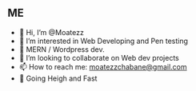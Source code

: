 ## ME
- 👋 Hi, I’m @Moatezz
- 👀 I’m interested in Web Developing and Pen testing
- 🌱 MERN / Wordpress dev.
- 💞️ I’m looking to collaborate on Web dev projects
- 📫 How to reach me: moatezzchabane@gmail.com
- 🚀 Going Heigh and Fast
<!---
Moatezz/Moatezz is a ✨ special ✨ repository because its `README.md` (this file) appears on your GitHub profile.
You can click the Preview link to take a look at your changes.
--->
